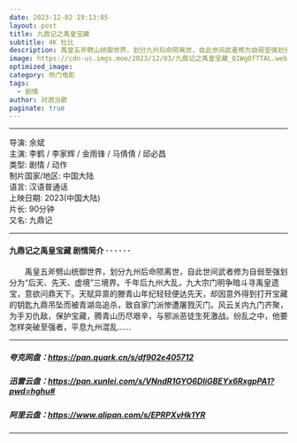 ```yaml
---
date: 2023-12-02 19:13:05
layout: post
title: 九鼎记之禹皇宝藏
subtitle: 4K 杜比
description: 禹皇五斧劈山统御世界，划分九州后命陨离世，自此世间武者修为自弱至强划分为“后天、先天、虚境”三境界。千年后九州大乱，九大宗门明争暗斗寻禹皇遗宝，意欲问鼎天下...
image: https://cdn-us.imgs.moe/2023/12/03/九鼎记之禹皇宝藏_Q1WgOfTTAL.webp
optimized_image: 
category: 热门电影
tags:
  - 剧情
author: 对酒当歌
paginate: true
---
```


---

导演: 余斌  
主演: 李鹤 / 李家辉 / 金雨锋 / 马倩倩 / 邱必昌  
类型: 剧情 / 动作  
制片国家/地区: 中国大陆  
语言: 汉语普通话  
上映日期: 2023(中国大陆)  
片长: 90分钟  
又名: 九鼎记  

---

#### 九鼎记之禹皇宝藏 剧情简介 · · · · · ·

　　禹皇五斧劈山统御世界，划分九州后命陨离世，自此世间武者修为自弱至强划分为“后天、先天、虚境”三境界。千年后九州大乱，九大宗门明争暗斗寻禹皇遗宝，意欲问鼎天下。天赋异禀的滕青山年纪轻轻便达先天，却因意外得到打开宝藏的钥匙九鼎吊坠而被青湖岛追杀，致自家门派惨遭屠戮灭门。风云关内九门齐聚，为手刃仇敌，保护宝藏，腾青山历尽艰辛，与邪派恶徒生死激战。纷乱之中，他要怎样突破至强者，平息九州混乱……

---

##### 夸克网盘：<https://pan.quark.cn/s/df902e405712>

##### 迅雷云盘：<https://pan.xunlei.com/s/VNndR1GYO6DliGBEYx6RxgpPA1?pwd=hghu#>

##### 阿里云盘：<https://www.alipan.com/s/EPRPXvHk1YR>

---
